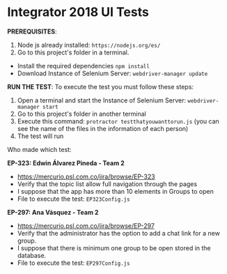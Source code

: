 # Integrator 2018 UI Tests
 

**PREREQUISITES**:

1) Node js already installed: `https://nodejs.org/es/`
2) Go to this project's folder in a terminal.
- Install the required dependencies `npm install`
- Download Instance of Selenium Server: `webdriver-manager update`

**RUN THE TEST**:
To execute the test you must follow these steps:

1) Open a terminal and start the Instance of Selenium Server: `webdriver-manager start`
2) Go to this project's folder in another terminal
3) Execute this command: `protractor testthatyouwanttorun.js` 
(you can see the name of the files in the information of each person)
4) The test will run

Who made which test:

 **EP-323: Edwin Álvarez Pineda - Team 2**
 - https://mercurio.psl.com.co/jira/browse/EP-323
 - Verify that the topic list allow full navigation through the pages
 - I suppose that the app has more than 10 elements in Groups to open
 - File to execute the test: `EP323Config.js` 
 
 **EP-297: Ana Vásquez - Team 2**
 - https://mercurio.psl.com.co/jira/browse/EP-297
 - Verify that the administrator has the option to add a chat link for a new group.
 - I suppose that there is minimum one group to be open stored in the database.
 - File to execute the test: `EP297Config.js`  
